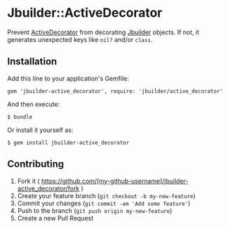 # Jbuilder::ActiveDecorator

Prevent [ActiveDecorator](http://rubygems.org/gems/active_decorator) from
decorating [Jbuilder](http://rubygems.org/gems/jbuilder) objects. If not,
it generates unexpected keys like `nil?` and/or `class`.

## Installation

Add this line to your application's Gemfile:

    gem 'jbuilder-active_decorator', require: 'jbuilder/active_decorator'

And then execute:

    $ bundle

Or install it yourself as:

    $ gem install jbuilder-active_decorator

## Contributing

1. Fork it ( https://github.com/[my-github-username]/jbuilder-active_decorator/fork )
2. Create your feature branch (`git checkout -b my-new-feature`)
3. Commit your changes (`git commit -am 'Add some feature'`)
4. Push to the branch (`git push origin my-new-feature`)
5. Create a new Pull Request
